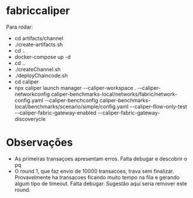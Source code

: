 # fabriccaliper

Para rodar:  
  - cd artifacts/channel
  - ./create-artifacts.sh
  - cd ..
  - docker-compose up -d
  - cd ..
  - ./createChannel.sh
  - ./deployChaincode.sh
  - cd caliper
  - npx caliper launch manager --caliper-workspace . --caliper-networkconfig caliper-benchmarks-local/networks/fabric/network-config.yaml  --caliper-benchconfig caliper-benchmarks-local/benchmarks/scenario/simple/config.yaml  --caliper-flow-only-test --caliper-fabric-gateway-enabled --caliper-fabric-gateway-discoverycle


# Observações

- As primeiras transaçoes apresentam erros. Falta debugar e descobrir o pq
- O round 1, que faz envio de 10000 transacoes, trava sem finalizar. Provavelmente ha transacoes ficando muito tempo na fila e gerando algum tipo de timeout. Falta debugar. Sugestão aqui seria remover este round.


